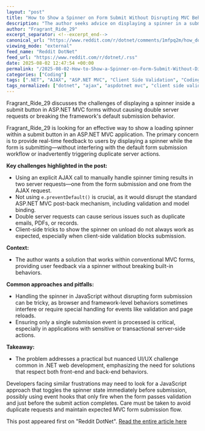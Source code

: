 ```yaml
---
layout: "post"
title: "How to Show a Spinner on Form Submit Without Disrupting MVC Behavior"
description: "The author seeks advice on displaying a spinner in a submit button during form submission in an ASP.NET MVC context, without interfering with the default form behavior or causing duplicate server requests or actions. The post outlines their struggle with approaches that interfere with regular submission or double-trigger server-side effects."
author: "Fragrant_Ride_29"
excerpt_separator: <!--excerpt_end-->
canonical_url: "https://www.reddit.com/r/dotnet/comments/1mfpq2m/how_do_i_show_a_spinner_btn_on_form_submit/"
viewing_mode: "external"
feed_name: "Reddit DotNet"
feed_url: "https://www.reddit.com/r/dotnet/.rss"
date: 2025-08-02 12:47:54 +00:00
permalink: "/2025-08-02-How-to-Show-a-Spinner-on-Form-Submit-Without-Disrupting-MVC-Behavior.html"
categories: ["Coding"]
tags: [".NET", "AJAX", "ASP.NET MVC", "Client Side Validation", "Coding", "Community", "Double Requests", "Form Submission", "JavaScript", "MVC Forms", "Spinner Button", "UI Feedback", "UX"]
tags_normalized: ["dotnet", "ajax", "aspdotnet mvc", "client side validation", "coding", "community", "double requests", "form submission", "javascript", "mvc forms", "spinner button", "ui feedback", "ux"]
---
```


Fragrant_Ride_29 discusses the challenges of displaying a spinner inside a submit button in ASP.NET MVC forms without causing double server requests or breaking the framework's default submission behavior.<!--excerpt_end-->

Fragrant_Ride_29 is looking for an effective way to show a loading spinner within a submit button in an ASP.NET MVC application. The primary concern is to provide real-time feedback to users by displaying a spinner while the form is submitting—without interfering with the default form submission workflow or inadvertently triggering duplicate server actions.

**Key challenges highlighted in the post:**

- Using an explicit AJAX call to manually handle spinner timing results in two server requests—one from the form submission and one from the AJAX request.
- Not using `e.preventDefault()` is crucial, as it would disrupt the standard ASP.NET MVC post-back mechanism, including validation and model binding.
- Double server requests can cause serious issues such as duplicate emails, PDFs, or records.
- Client-side tricks to show the spinner on unload do not always work as expected, especially when client-side validation blocks submission.

**Context:**

- The author wants a solution that works within conventional MVC forms, providing user feedback via a spinner without breaking built-in behaviors.

**Common approaches and pitfalls:**

- Handling the spinner in JavaScript without disrupting form submission can be tricky, as browser and framework-level behaviors sometimes interfere or require special handling for events like validation and page reloads.
- Ensuring only a single submission event is processed is critical, especially in applications with sensitive or transactional server-side actions.

**Takeaway:**

- The problem addresses a practical but nuanced UI/UX challenge common in .NET web development, emphasizing the need for solutions that respect both front-end and back-end behaviors.

Developers facing similar frustrations may need to look for a JavaScript approach that toggles the spinner state immediately before submission, possibly using event hooks that only fire when the form passes validation and just before the submit action completes. Care must be taken to avoid duplicate requests and maintain expected MVC form submission flow.

This post appeared first on "Reddit DotNet". [Read the entire article here](https://www.reddit.com/r/dotnet/comments/1mfpq2m/how_do_i_show_a_spinner_btn_on_form_submit/)

